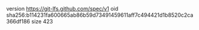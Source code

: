 version https://git-lfs.github.com/spec/v1
oid sha256:b114231fa600665ab86b59d73491459611aff7c494421d1b8520c2ca366df186
size 423
